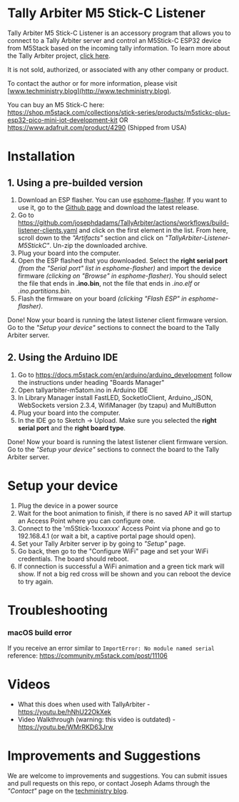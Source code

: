 # Tally Arbiter M5 Stick-C Listener
Tally Arbiter M5 Stick-C Listener is an accessory program that allows you to connect to a Tally Arbiter server and control an M5Stick-C ESP32 device from M5Stack based on the incoming tally information.
To learn more about the Tally Arbiter project, [click here](http://github.com/josephdadams/tallyarbiter).
  
It is not sold, authorized, or associated with any other company or product.
  
To contact the author or for more information, please visit [www.techministry.blog](http://www.techministry.blog).
  
You can buy an M5 Stick-C here:
https://shop.m5stack.com/collections/stick-series/products/m5stickc-plus-esp32-pico-mini-iot-development-kit
OR
https://www.adafruit.com/product/4290 (Shipped from USA)

# Installation
## 1. Using a pre-builded version

1. Download an ESP flasher.
You can use [esphome-flasher](https://github.com/esphome/esphome-flasher). If you want to use it, go to the [Github page](https://github.com/esphome/esphome-flasher) and download the latest release.
2. Go to https://github.com/josephdadams/TallyArbiter/actions/workflows/build-listener-clients.yaml and click on the first element in the list.
From here, scroll down to the *"Artifacts"* section and click on *"TallyArbiter-Listener-M5StickC"*.
Un-zip the downloaded archive.
3. Plug your board into the computer.
4. Open the ESP flashed that you downloaded.
Select the **right serial port** *(from the "Serial port" list in esphome-flasher)* and import the device firmware *(clicking on "Browse" in esphome-flasher)*.
You should select the file that ends in **.ino.bin**, not the file that ends in *.ino.elf* or *.ino.partitions.bin*.
6. Flash the firmware on your board *(clicking "Flash ESP" in esphome-flasher)*.

Done! Now your board is running the latest listener client firmware version. Go to the *"Setup your device"* sections to connect the board to the Tally Arbiter server.

## 2. Using the Arduino IDE

1. Go to https://docs.m5stack.com/en/arduino/arduino_development follow the instructions under heading "Boards Manager"
2. Open tallyarbiter-m5atom.ino in Arduino IDE
3. In Library Manager install FastLED, SocketIoClient, Arduino_JSON, WebSockets version 2.3.4, WifiManager (by tzapu) and MultiButton
4. Plug your board into the computer.
5. In the IDE go to Sketch -> Upload.
Make sure you selected the **right serial port** and the **right board type**.

Done! Now your board is running the latest listener client firmware version. Go to the *"Setup your device"* sections to connect the board to the Tally Arbiter server.

# Setup your device
1. Plug the device in a power source
2. Wait for the boot animation to finish, if there is no saved AP it will startup an Access Point where you can configure one.
3. Connect to the 'm5Stick-1xxxxxxx' Access Point via phone and go to 192.168.4.1 (or wait a bit, a captive portal page should open).
4. Set your Tally Arbiter server ip by going to *"Setup"* page.
5. Go back, then go to the "Configure WiFi" page and set your WiFi credentials. The board should reboot.
6. If connection is successful a WiFi animation and a green tick mark will show. If not a big red cross will be shown and you can reboot the device to try again.


# Troubleshooting
### macOS build error
If you receive an error similar to `ImportError: No module named serial` reference: https://community.m5stack.com/post/11106


# Videos
* What this does when used with TallyArbiter - https://youtu.be/hNhU22OkXek
* Video Walkthrough (warning: this video is outdated) -  https://youtu.be/WMrRKD63Jrw


# Improvements and Suggestions
We are welcome to improvements and suggestions.
You can submit issues and pull requests on this repo, or contact Joseph Adams through the *"Contact"* page on the [techministry blog](http://www.techministry.blog/contact).